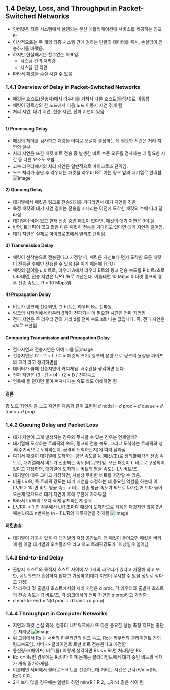 
## 1.4 Delay, Loss, and Throughput in Packet-Switched Networks
- 인터넷은 최종 시스템에서 실행되는 분산 애플리케이션에 서비스를 제공하는 인프라
- 이상적으로는 두 개의 최종 시스템 간에 원하는 만큼의 데이터를 즉시, 손실없이 전송하기를 바랬음.
- 하지만 현실에서는 할수없는 목표임.
  - 시스템 간의 처리량
  - 시스템 간 지연
- 따라서 패킷을 손실 시킬 수 있음.

### 1.4.1 Overview of Delay in Packet-Switched Networks
- 패킷은 호스트(전송자)에서 라우터를 거쳐서 다른 호스트(목적지)로 이동함
- 패킷이 경로상의 한 노드에서 다음 노드 이동시 지연 겪게 됨
- 처리 지연, 대기 지연, 전송 지연, 전파 지연이 있음
- 
####  1) Processing Delay
- 패킷의 헤더를 검사하고 패킷을 어디로 보낼지 결정하는 데 필요한 시간은 처리 지연의 일부
- 처리 지연은 또한 패킷 비트 전송 중 발생한 비트 수준 오류를 검사하는 데 필요한 시간 등 다른 요소도 포함.
- 고속 라우터에서의 처리 지연은 일반적으로 마이크로초 단위임.
- 노드 처리가 끝난 후 라우터는 패킷을 라우터 B로 가는 링크 앞의 대기열로 안내함.
![image](https://github.com/user-attachments/assets/4efc0788-d57b-496d-9ad9-155799b97cd2)


####  2) Queuing Delay
- 대기열에서 패킷은 링크로 전송되기를 기다리면서 대기 지연을 겪음
- 특정 패킷의 대기 지연 길이는 전송을 기다리는 이전에 도착한 패킷의 수에 따라 달라짐
- 대기열이 비어 있고 현재 전송 중인 패킷이 없다면, 패킷의 대기 지연은 0이 됨
- 반면, 트래픽이 많고 많은 다른 패킷이 전송을 기다리고 있다면 대기 지연은 길어짐.
- 대기 지연은 실제로 마이크로초에서 밀리초 단위임.

####  3) Transmission Delay
- 패킷이 선착순으로 전송된다고 가정할 때, 패킷은 자신보다 먼저 도착한 모든 패킷이 전송된 후에만 전송될 수 있음.(큐 이기 때문에 FIFO)
- 패킷의 길이를 𝐿 비트로, 라우터 A에서 라우터 B로의 링크 전송 속도를 R 비트/초로 나타내면, 전송 지연은 𝐿/𝑅 L/R로 계산된다. 이를테면 10 Mbps 이더넷 링크의 경우 전송 속도는 R = 10 Mbps임

#### 4) Propagation Delay
- 비트가 링크에 전송되면, 그 비트는 라우터 B로 전파됨.
- 링크의 시작점에서 라우터 B까지 전파되는 데 필요한 시간은 전파 지연임
- 전파 지연은 두 라우터 간의 거리 d를 전파 속도 s로 나눈 값입니다. 즉, 전파 지연은 𝑑/𝑠로 표현됨

#### Comparing Transmission and Propagation Delay
- 전파지연과 전송지연은 아예 다름
![image](https://github.com/user-attachments/assets/d802b733-d3ff-4b8b-89e1-3370cdea5281)
- 전송지연은 t2 - t1 = L / C = 패킷의 크기/ 링크의 용량 으로 링크의 용량을 파이프의 크기 라고 생각하면됨
- 데이터가 클때 전송지연이 커지게됨. 배수관을 생각하면 된다.
- 전파 지연은 t3 - t1 = t4 - t2 =  D / 전파속도
- 연못에 돌 던지면 물이 퍼져나가는 속도 라도 이해하면 됨

#### 결론
총 노드 지연은 총 노드 지연은 다음과 같이 표현됨
𝑑 nodal = 𝑑 proc + 𝑑 queue + 𝑑 trans + 𝑑 prop

### 1.4.2 Queuing Delay and Packet Loss
- 대기 지연이 크게 발생하는 경우와 무시할 수 있는 경우는 언제일까?
- 대기열에 도착하는 트래픽의 속도, 링크의 전송 속도, 그리고 도착하는 트래픽의 성격(주기적으로 도착하는지, 급격히 도착하는지)에 따라 달라짐.
- 여기서 패킷이 대기열에 도착하는 평균 속도를 λ (패킷/초)로 정의할때 R은 전송 속도로, 대기열에서 비트가 전송되는 속도(비트/초)임. 모든 패킷이 L 비트로 구성되어 있다고 가정하면, 대기열에 도착하는 비트의 평균 속도는 Lλ 비트/초
- 대기열이 매우 크다고 가정하면, 사실상 무한한 비트를 저장할 수 있음.
- 비율 Lλ/R, 즉 트래픽 강도는 대기 지연을 추정하는 데 중요한 역할을 하는데 이 Lλ/R > 1이면 비트 평균 속도 > 비트 전송 평균 속도가 되므로 나가는거 보다 들어 오는게 많으므로 대기 지연이 후에 무한에 가까워짐
- 따라서 Lλ/R이 1보다 작게 유지하는게 중요
- Lλ/R이 < 1 인 경우에선 L/R 초마다 패킷이 도착하므로 처음은 패킷지연 없음 2번째는 L/R초 n번째는 (n - 1)L/R의 패킷지연을 겪게됨
![image](https://github.com/user-attachments/assets/28e1a7bf-73ec-49a8-82b1-25fd2e9e6135)

#### 패킷손실
- 대기열이 가득차 있을 때 대기열의 저장 공간보다 더 패킷이 들어오면 패킷을 버리게 됨 이걸 대기열의 오버플러우 라고 하고 트래픽강도가 1이상일때 일어남


### 1.4.3 End-to-End Delay
- 출발지 호스트와 목적지 호스트 사이에 𝑁−1개의 라우터가 있다고 가정해 하고 또한, 네트워크가 혼잡하지 않다고 가정하고(대기 지연이 무시할 수 있을 정도로 작다고 가정)
- 각 라우터 및 출발지 호스트에서의 처리 지연은 d proc, 각 라우터와 출발지 호스트의 전송 속도는 R 비트/초, 각 링크에서의 전파 지연은 𝑑 prop라고 가정함
- d end-to-end = N(d proc + d trans +d prop)
​
### 1.4.4 Throughput in Computer Networks
- 지연과 패킷 손실 외에, 컴퓨터 네트워크에서 또 다른 중요한 성능 측정 지표는 종단 간 처리량
![image](https://github.com/user-attachments/assets/46833f8a-fe39-4bf6-9060-d07ec68b9654)
- 위 그림에서 Rs 는 서버와 라우터간의 링크 속도, Rc는 라우터와 클라이언트 간의 링크속도임. 서버 -> 클라이언트 로만 비트 전송한다고 가정함
- 통신링크(파이프) 비트(물) 이렇게 생각하면 Rs <= Rc면 처리량은 Rs
- Rc <= Rs인 경우에는 Rc이다 이때 문제는 클라이언트에서 대기 중인 비트의 적채가 계속 증가하게됨.
- 이를테면 서버에서 클라로 F 비트를 전송하는데 거리는 시간은 근사(F/min{Rs, Rc}) 이다.
- 2개 보다 많을 경우에는 일반화 하면 min{R 1,R 2,…,R N} 같은 식이 됨
